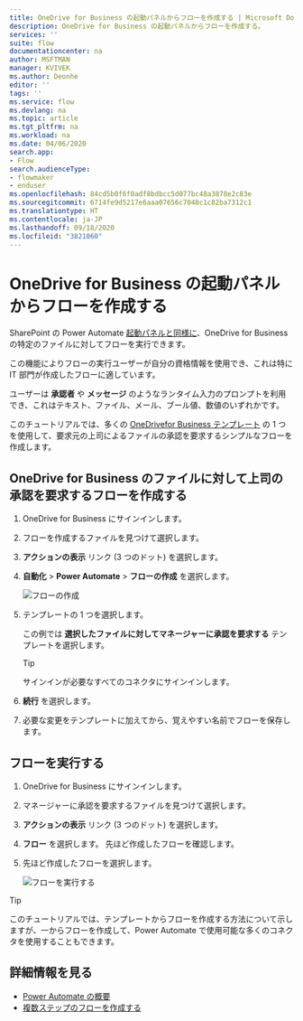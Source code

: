 ```yaml
---
title: OneDrive for Business の起動パネルからフローを作成する | Microsoft Docs
description: OneDrive for Business の起動パネルからフローを作成する。
services: ''
suite: flow
documentationcenter: na
author: MSFTMAN
manager: KVIVEK
ms.author: Deonhe
editor: ''
tags: ''
ms.service: flow
ms.devlang: na
ms.topic: article
ms.tgt_pltfrm: na
ms.workload: na
ms.date: 04/06/2020
search.app:
- Flow
search.audienceType:
- flowmaker
- enduser
ms.openlocfilehash: 84cd5b0f6f0adf8bdbcc5d077bc48a3878e2c83e
ms.sourcegitcommit: 6714fe9d5217e6aaa07656c7048c1c82ba7312c1
ms.translationtype: HT
ms.contentlocale: ja-JP
ms.lasthandoff: 09/18/2020
ms.locfileid: "3821060"
---
```

# <a name="create-flows-from-the-onedrive-for-business-launch-panel"></a>OneDrive for Business の起動パネルからフローを作成する


SharePoint の Power Automate [起動パネルと同様に](https://flow.microsoft.com/blog/introducing-flow-launch-panel-in-sharepoint-lists-and-libraries/)、OneDrive for Business の特定のファイルに対してフローを実行できます。 

この機能によりフローの実行ユーザーが自分の資格情報を使用でき、これは特に IT 部門が作成したフローに適しています。 

ユーザーは **承認者** や **メッセージ** のようなランタイム入力のプロンプトを利用でき、これはテキスト、ファイル、メール、ブール値、数値のいずれかです。

このチュートリアルでは、多くの  [OneDrivefor Business テンプレート](https://flow.microsoft.com/search/?q=OneDrive) の 1 つを使用して、要求元の上司によるファイルの承認を要求するシンプルなフローを作成します。

## <a name="create-a-flow-that-requests-manager-approval-for-a-file-in-onedrive-for-business"></a>OneDrive for Business のファイルに対して上司の承認を要求するフローを作成する

1. OneDrive for Business にサインインします。
1. フローを作成するファイルを見つけて選択します。
1. **アクションの表示** リンク (3 つのドット) を選択します。
1. **自動化** > **Power Automate** > **フローの作成** を選択します。

     ![フローの作成](./media/onedrive-launch-panel/create-flow.png) 

1. テンプレートの 1 つを選択します。

    この例では **選択したファイルに対してマネージャーに承認を要求する** テンプレートを選択します。

     >[!TIP]
     >サインインが必要なすべてのコネクタにサインインします。

1. **続行** を選択します。
1. 必要な変更をテンプレートに加えてから、覚えやすい名前でフローを保存します。

## <a name="run-the-flow"></a>フローを実行する

1. OneDrive for Business にサインインします。
1. マネージャーに承認を要求するファイルを見つけて選択します。
1. **アクションの表示** リンク (3 つのドット) を選択します。
1. **フロー** を選択します。 先ほど作成したフローを確認します。
1. 先ほど作成したフローを選択します。

     ![フローを実行する](./media/onedrive-launch-panel/run-flow.png)


>[!TIP]
>このチュートリアルでは、テンプレートからフローを作成する方法について示しますが、一からフローを作成して、Power Automate で使用可能な多くのコネクタを使用することもできます。

## <a name="learn-more"></a>詳細情報を見る

- [Power Automate の概要](getting-started.md) 
- [複数ステップのフローを作成する](multi-step-logic-flow.md)

